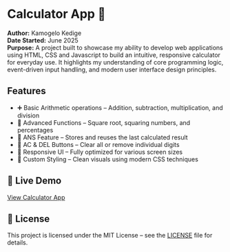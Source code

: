 # Calculator App 🧮

**Author:** Kamogelo Kedige  
**Date Started:** June 2025  
**Purpose:** A project built to showcase my ability to develop web applications using HTML, CSS and Javascript to build an intuitive, responsive calculator for everyday use. It highlights my understanding of core programming logic, event-driven input handling, and modern user interface design principles.

## Features
- ➕ Basic Arithmetic operations – Addition, subtraction, multiplication, and division
- 🔣 Advanced Functions – Square root, squaring numbers, and percentages
- 🧠 ANS Feature – Stores and reuses the last calculated result
- 🧼 AC & DEL Buttons – Clear all or remove individual digits
- 📱 Responsive UI – Fully optimized for various screen sizes
- 🧩 Custom Styling – Clean visuals using modern CSS techniques

## 🔗 Live Demo
[View Calculator App](https://kamogelo-kedige.github.io/My-Calculator-App/)


## 📄 License  
This project is licensed under the MIT License – see the [LICENSE](./LICENSE) file for details.
